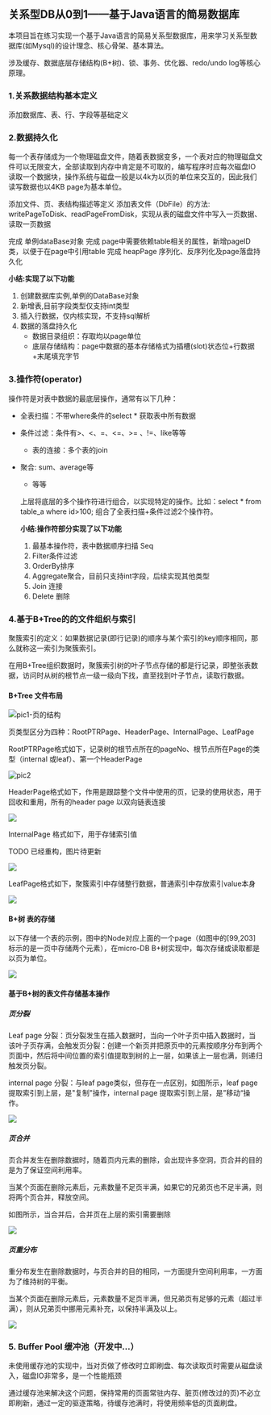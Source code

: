 

## 关系型DB从0到1——基于Java语言的简易数据库

本项目旨在练习实现一个基于Java语言的简易关系型数据库，用来学习关系型数据库(如Mysql)的设计理念、核心骨架、基本算法。

涉及缓存、数据底层存储结构(B+树)、锁、事务、优化器、redo/undo log等核心原理。

### 1.关系数据结构基本定义

添加数据库、表、行、字段等基础定义



### 2.数据持久化

每一个表存储成为一个物理磁盘文件，随着表数据变多，一个表对应的物理磁盘文件可以无限变大，全部读取到内存中肯定是不可取的，编写程序时应每次磁盘IO读取一个数据块，操作系统与磁盘一般是以4k为以页的单位来交互的，因此我们读写数据也以4KB page为基本单位。

添加文件、页、表结构描述等定义
添加表文件（DbFile）的方法: writePageToDisk、readPageFromDisk，实现从表的磁盘文件中写入一页数据、读取一页数据

完成 单例dataBase对象
完成 page中需要依赖table相关的属性，新增pageID类，以便于在page中引用table
完成 heapPage 序列化、反序列化及page落盘持久化



**小结:实现了以下功能**

1. 创建数据库实例,单例的DataBase对象
2. 新增表,目前字段类型仅支持int类型
3. 插入行数据，仅内核实现，不支持sql解析
4. 数据的落盘持久化
   - 数据目录组织：存取均以page单位
   - 底层存储结构：page中数据的基本存储格式为插槽(slot)状态位+行数据+末尾填充字节



### 3.操作符(operator)

操作符是对表中数据的最底层操作，通常有以下几种：

- 全表扫描：不带where条件的select * 获取表中所有数据

- 条件过滤：条件有>、<、=、<=、>= 、!=、like等等
  
   - 表的连接：多个表的join
   
- 聚合: sum、average等
   - 等等
   
     

   上层将底层的多个操作符进行组合，以实现特定的操作。比如：select * from table_a where id>100; 组合了全表扫描+条件过滤2个操作符。

   
   
   **小结:操作符部分实现了以下功能**
   
   1. 最基本操作符，表中数据顺序扫描 Seq
   2. Filter条件过滤
   3. OrderBy排序
   4. Aggregate聚合，目前只支持int字段，后续实现其他类型
   5. Join 连接
   6. Delete 删除
   
### 4.基于B+Tree的的文件组织与索引

   聚簇索引的定义：如果数据记录(即行记录)的顺序与某个索引的key顺序相同，那么就称这一索引为聚簇索引。

   在用B+Tree组织数据时，聚簇索引树的叶子节点存储的都是行记录，即整张表数据，访问时从树的根节点一级一级向下找，直至找到叶子节点，读取行数据。

   

   #### B+Tree  文件布局

![pic1-页的结构](./doc/img/pic1.png)



页类型区分为四种：RootPTRPage、HeaderPage、InternalPage、LeafPage

RootPTRPage格式如下，记录树的根节点所在的pageNo、根节点所在Page的类型（internal 或leaf）、第一个HeaderPage

![pic2](./doc/img/pic2.png)



HeaderPage格式如下，作用是跟踪整个文件中使用的页，记录的使用状态，用于回收和重用，所有的header page 以双向链表连接

![](./doc/img/pic5.png)



InternalPage 格式如下，用于存储索引值

TODO 已经重构，图片待更新

![](./doc/img/pic4.png)



LeafPage格式如下，聚簇索引中存储整行数据，普通索引中存放索引value本身

![](./doc/img/pic3.png)



#### B+树 表的存储

以下存储一个表的示例，图中的Node对应上面的一个page（如图中的[99,203]标示的是一页中存储两个元素），在micro-DB B+树实现中，每次存储或读取都是以页为单位。

![](./doc/img/pic6.png)



#### 基于B+树的表文件存储基本操作

##### 页分裂

Leaf page 分裂：页分裂发生在插入数据时，当向一个叶子页中插入数据时，当该叶子页存满，会触发页分裂：创建一个新页并把原页中的元素按顺序分布到两个页面中，然后将中间位置的索引值提取到树的上一层，如果该上一层也满，则递归触发页分裂。

internal page 分裂：与leaf page类似，但存在一点区别，如图所示，leaf page提取索引到上层，是"复制"操作，internal page 提取索引到上层，是”移动“操作。

![](./doc/img/pic7.png)

##### 页合并

页合并发生在删除数据时，随着页内元素的删除，会出现许多空洞，页合并的目的是为了保证空间利用率。

当某个页面在删除元素后，元素数量不足页半满，如果它的兄弟页也不足半满，则将两个页合并，释放空间。

如图所示，当合并后，合并页在上层的索引需要删除

![](./doc/img/pic8.png)



##### 页重分布

重分布发生在删除数据时，与页合并的目的相同，一方面提升空间利用率，一方面为了维持树的平衡。

当某个页面在删除元素后，元素数量不足页半满，但兄弟页有足够的元素（超过半满），则从兄弟页中挪用元素补充，以保持半满及以上。

![](./doc/img/pic9.png)



### 5. Buffer Pool 缓冲池（开发中...）

未使用缓存池的实现中，当对页做了修改时立即刷盘、每次读取页时需要从磁盘读入，磁盘IO非常多，是一个性能瓶颈

通过缓存池来解决这个问题，保持常用的页面常驻内存、脏页(修改过的页)不必立即刷新，通过一定的驱逐策略，待缓存池满时，将使用频率低的页面刷盘。











  















